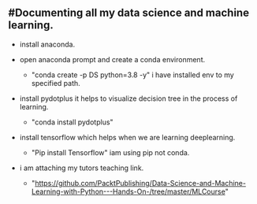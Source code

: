 #Documenting all my data science and machine learning.
-------------------------------------------------------------------------------------------------------------------------
- install anaconda.

- open anaconda prompt and create a conda environment.

    - "conda create -p DS python=3.8 -y" i have installed env to my specified path.

- install pydotplus it helps to visualize decision tree in the process of learning.

    - "conda install pydotplus"

- install tensorflow which helps when we are learning deeplearning.
    - "Pip install Tensorflow" iam using pip not conda.

- i am attaching my tutors teaching link.
    - "https://github.com/PacktPublishing/Data-Science-and-Machine-Learning-with-Python---Hands-On-/tree/master/MLCourse"



